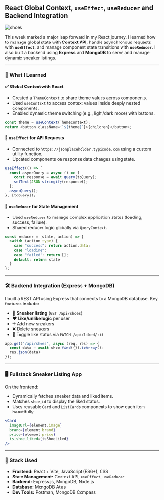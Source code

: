 ## React Global Context, `useEffect`, `useReducer` and Backend Integration

![shoes](https://github.com/user-attachments/assets/056ac08d-6276-4853-a88d-b70a9c414e4e)

This week marked a major leap forward in my React journey. I learned how to manage global state with **Context API**, handle asynchronous requests with **`useEffect`**, and manage component state transitions with **`useReducer`**. I also built a backend using **Express** and **MongoDB** to serve and manage dynamic sneaker listings.

---

### 🧠 What I Learned

#### ✅ Global Context with React

- Created a `ThemeContext` to share theme values across components.
- Used `useContext` to access context values inside deeply nested components.
- Enabled dynamic theme switching (e.g., light/dark mode) with buttons.

```js
const theme = useContext(ThemeContext);
return <button className={`${theme}`}>{children}</button>;
```

#### 🔄 `useEffect` for API Requests

- Connected to `https://jsonplaceholder.typicode.com` using a custom utility function.
- Updated components on response data changes using state.

```js
useEffect(() => {
  const asyncQuery = async () => {
    const response = await query(toQuery);
    setText(JSON.stringify(response));
  };
  asyncQuery();
}, [toQuery]);
```

#### 🧮 `useReducer` for State Management

- Used `useReducer` to manage complex application states (loading, success, failure).
- Shared reducer logic globally via `QueryContext`.

```js
const reducer = (state, action) => {
  switch (action.type) {
    case "success": return action.data;
    case "loading":
    case "failed": return [];
    default: return state;
  }
};
```

---

### 🛠 Backend Integration (Express + MongoDB)

I built a REST API using Express that connects to a MongoDB database. Key features include:

- 👟 **Sneaker listing** (`GET /api/shoes`)
- ❤️ **Like/unlike logic** per user
- ➕ Add new sneakers
- ❌ Delete sneakers
- 🔁 Toggle like status via `PATCH /api/liked/:id`

```js
app.get("/api/shoes", async (req, res) => {
  const data = await shoe.find({}).toArray();
  res.json(data);
});
```

---

### 🖥️ Fullstack Sneaker Listing App

On the frontend:

- Dynamically fetches sneaker data and liked items.
- Matches `shoe_id` to display the liked status.
- Uses reusable `Card` and `ListCards` components to show each item beautifully.

```jsx
<Card
  imageUrl={element.image}
  brand={element.brand}
  price={element.price}
  is_shoe_liked={isShoeLiked}
/>
```

---

### 🧱 Stack Used

- **Frontend:** React + Vite, JavaScript (ES6+), CSS
- **State Management:** Context API, `useEffect`, `useReducer`
- **Backend:** Express.js, MongoDB, Node.js
- **Database:** MongoDB Atlas
- **Dev Tools:** Postman, MongoDB Compass

